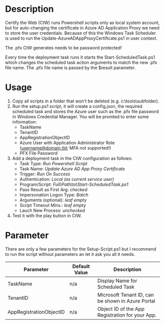 # Description
Certify the Web (CtW) runs Powershell scripts only as local system account, but for auto-changing the certificate in Azure AD Application Proxy we need to store the user credentials. Because of this the Windows Task Scheduler is used to run the Update-AzureADAppProxyCertificate.ps1 in user context.

The .pfx CtW generates needs to be password protected! 

Every time the deployment task runs it starts the Start-ScheduledTask.ps1 which changes the scheduled task action arguments to match the new .pfx file name. The .pfx file name is passed by the $result parameter.

# Usage
1. Copy all scripts in a folder that won't be deleted (e.g. c:\tools\subfolder).
2. Run the setup.ps1 script, it will create a config.json, the required scheduled task and stores the Azure user such as the .pfx file password in Windows Credential Manager. You will be promted to enter some information:
    - TaskName
    - TenantID
    - AppRegistrationObjectID
    - Azure User with Application Administrator Role (username@domain.tld; MFA not supported!)
    - PFX File Password
3. Add a deployment task in the CtW configuration as follows:
    - Task Type: *Run Powershell Script*
    - Task Name: *Update Azure AD App Proxy Certificate*
    - Trigger: *Run On Success*
    - Authentication: *Local (as current service user)*
    - Program/Script: *Full\Path\to\Start-ScheduledTask.ps1*
    - Pass Result as First Arg: *checked*
    - Impersonation Logon Type: *Batch*
    - Arguments (optional): *leaf empty*
    - Script Timeout Mins.: *leaf empty*
    - Lauch New Process: *unchecked*
4. Test it with the play button in CtW.

# Parameter
There are only a few parameters for the Setup-Script.ps1 but I recommend to run the script without parameters an let it ask you all it needs.

| Parameter | Default Value | Description |
|---|---|---|
| TaskName | n/a | Display Name for Scheduled Task |
| TenantID | n/a | Microsoft Tenant ID, can be shown in Azure Portal |
| AppRegistrationObjectID | n/a | Object ID of the App Registration for your App. |